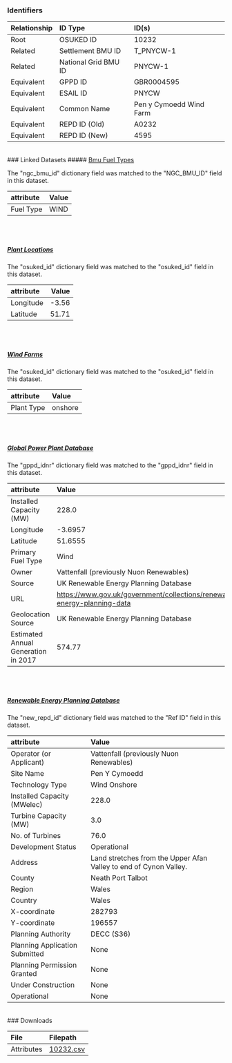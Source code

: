 ### Identifiers

| Relationship   | ID Type              | ID(s)                   |
|:---------------|:---------------------|:------------------------|
| Root           | OSUKED ID            | 10232                   |
| Related        | Settlement BMU ID    | T_PNYCW-1               |
| Related        | National Grid BMU ID | PNYCW-1                 |
| Equivalent     | GPPD ID              | GBR0004595              |
| Equivalent     | ESAIL ID             | PNYCW                   |
| Equivalent     | Common Name          | Pen y Cymoedd Wind Farm |
| Equivalent     | REPD ID (Old)        | A0232                   |
| Equivalent     | REPD ID (New)        | 4595                    |

<br>
### Linked Datasets
##### <a href="https://osuked.github.io/Power-Station-Dictionary/datasets/bmu-fuel-types">Bmu Fuel Types</a>



The "ngc_bmu_id" dictionary field was matched to the "NGC_BMU_ID" field in this dataset.

| attribute   | Value   |
|:------------|:--------|
| Fuel Type   | WIND    |

<br><br>
##### <a href="https://osuked.github.io/Power-Station-Dictionary/datasets/plant-locations">Plant Locations</a>



The "osuked_id" dictionary field was matched to the "osuked_id" field in this dataset.

| attribute   |   Value |
|:------------|--------:|
| Longitude   |   -3.56 |
| Latitude    |   51.71 |

<br><br>
##### <a href="https://osuked.github.io/Power-Station-Dictionary/datasets/wind-farms">Wind Farms</a>



The "osuked_id" dictionary field was matched to the "osuked_id" field in this dataset.

| attribute   | Value   |
|:------------|:--------|
| Plant Type  | onshore |

<br><br>
##### <a href="https://osuked.github.io/Power-Station-Dictionary/datasets/global-power-plant-database">Global Power Plant Database</a>



The "gppd_idnr" dictionary field was matched to the "gppd_idnr" field in this dataset.

| attribute                           | Value                                                                    |
|:------------------------------------|:-------------------------------------------------------------------------|
| Installed Capacity (MW)             | 228.0                                                                    |
| Longitude                           | -3.6957                                                                  |
| Latitude                            | 51.6555                                                                  |
| Primary Fuel Type                   | Wind                                                                     |
| Owner                               | Vattenfall (previously Nuon Renewables)                                  |
| Source                              | UK Renewable Energy Planning Database                                    |
| URL                                 | https://www.gov.uk/government/collections/renewable-energy-planning-data |
| Geolocation Source                  | UK Renewable Energy Planning Database                                    |
| Estimated Annual Generation in 2017 | 574.77                                                                   |

<br><br>
##### <a href="https://osuked.github.io/Power-Station-Dictionary/datasets/renewable-energy-planning-database">Renewable Energy Planning Database</a>



The "new_repd_id" dictionary field was matched to the "Ref ID" field in this dataset.

| attribute                      | Value                                                             |
|:-------------------------------|:------------------------------------------------------------------|
| Operator (or Applicant)        | Vattenfall (previously Nuon Renewables)                           |
| Site Name                      | Pen Y Cymoedd                                                     |
| Technology Type                | Wind Onshore                                                      |
| Installed Capacity (MWelec)    | 228.0                                                             |
| Turbine Capacity (MW)          | 3.0                                                               |
| No. of Turbines                | 76.0                                                              |
| Development Status             | Operational                                                       |
| Address                        | Land stretches from the Upper Afan Valley to end of Cynon Valley. |
| County                         | Neath Port Talbot                                                 |
| Region                         | Wales                                                             |
| Country                        | Wales                                                             |
| X-coordinate                   | 282793                                                            |
| Y-coordinate                   | 196557                                                            |
| Planning Authority             | DECC (S36)                                                        |
| Planning Application Submitted | None                                                              |
| Planning Permission Granted    | None                                                              |
| Under Construction             | None                                                              |
| Operational                    | None                                                              |


<br>
### Downloads


| File       | Filepath                                                                              |
|:-----------|:--------------------------------------------------------------------------------------|
| Attributes | [10232.csv](https://osuked.github.io/Power-Station-Dictionary/object_attrs/10232.csv) |
